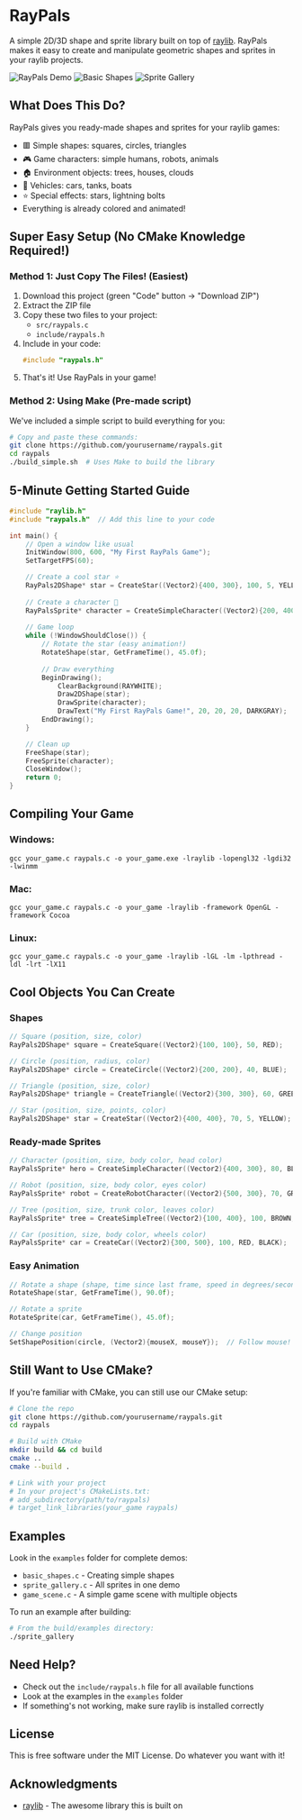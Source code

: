 # RayPals

A simple 2D/3D shape and sprite library built on top of [raylib](https://www.raylib.com/). RayPals makes it easy to create and manipulate geometric shapes and sprites in your raylib projects.

![RayPals Demo](examples/game_scene.gif)
![Basic Shapes](examples/basic_shapes.png)
![Sprite Gallery](examples/sprite_gallery.png)

## What Does This Do?

RayPals gives you ready-made shapes and sprites for your raylib games:
- 🟥 Simple shapes: squares, circles, triangles
- 🎮 Game characters: simple humans, robots, animals 
- 🏠 Environment objects: trees, houses, clouds
- 🚗 Vehicles: cars, tanks, boats
- ⭐ Special effects: stars, lightning bolts
- Everything is already colored and animated!

## Super Easy Setup (No CMake Knowledge Required!)

### Method 1: Just Copy The Files! (Easiest)

1. Download this project (green "Code" button → "Download ZIP")
2. Extract the ZIP file
3. Copy these two files to your project:
   - `src/raypals.c`
   - `include/raypals.h`
4. Include in your code:
   ```c
   #include "raypals.h"
   ```
5. That's it! Use RayPals in your game!

### Method 2: Using Make (Pre-made script)

We've included a simple script to build everything for you:

```bash
# Copy and paste these commands:
git clone https://github.com/yourusername/raypals.git
cd raypals
./build_simple.sh  # Uses Make to build the library
```

## 5-Minute Getting Started Guide

```c
#include "raylib.h"
#include "raypals.h"  // Add this line to your code

int main() {
    // Open a window like usual
    InitWindow(800, 600, "My First RayPals Game");
    SetTargetFPS(60);

    // Create a cool star ⭐
    RayPals2DShape* star = CreateStar((Vector2){400, 300}, 100, 5, YELLOW);
    
    // Create a character 🧍
    RayPalsSprite* character = CreateSimpleCharacter((Vector2){200, 400}, 80, BLUE, RED);
    
    // Game loop
    while (!WindowShouldClose()) {
        // Rotate the star (easy animation!)
        RotateShape(star, GetFrameTime(), 45.0f);
        
        // Draw everything
        BeginDrawing();
            ClearBackground(RAYWHITE);
            Draw2DShape(star);
            DrawSprite(character);
            DrawText("My First RayPals Game!", 20, 20, 20, DARKGRAY);
        EndDrawing();
    }

    // Clean up
    FreeShape(star);
    FreeSprite(character);
    CloseWindow();
    return 0;
}
```

## Compiling Your Game

### Windows:
```
gcc your_game.c raypals.c -o your_game.exe -lraylib -lopengl32 -lgdi32 -lwinmm
```

### Mac:
```
gcc your_game.c raypals.c -o your_game -lraylib -framework OpenGL -framework Cocoa
```

### Linux:
```
gcc your_game.c raypals.c -o your_game -lraylib -lGL -lm -lpthread -ldl -lrt -lX11
```

## Cool Objects You Can Create

### Shapes
```c
// Square (position, size, color)
RayPals2DShape* square = CreateSquare((Vector2){100, 100}, 50, RED);

// Circle (position, radius, color)
RayPals2DShape* circle = CreateCircle((Vector2){200, 200}, 40, BLUE);

// Triangle (position, size, color)
RayPals2DShape* triangle = CreateTriangle((Vector2){300, 300}, 60, GREEN);

// Star (position, size, points, color)
RayPals2DShape* star = CreateStar((Vector2){400, 400}, 70, 5, YELLOW);
```

### Ready-made Sprites
```c
// Character (position, size, body color, head color)
RayPalsSprite* hero = CreateSimpleCharacter((Vector2){400, 300}, 80, BLUE, BEIGE);

// Robot (position, size, body color, eyes color)
RayPalsSprite* robot = CreateRobotCharacter((Vector2){500, 300}, 70, GRAY, GREEN);

// Tree (position, size, trunk color, leaves color)
RayPalsSprite* tree = CreateSimpleTree((Vector2){100, 400}, 100, BROWN, DARKGREEN);

// Car (position, size, body color, wheels color)
RayPalsSprite* car = CreateCar((Vector2){300, 500}, 100, RED, BLACK);
```

### Easy Animation
```c
// Rotate a shape (shape, time since last frame, speed in degrees/second)
RotateShape(star, GetFrameTime(), 90.0f);

// Rotate a sprite
RotateSprite(car, GetFrameTime(), 45.0f);

// Change position
SetShapePosition(circle, (Vector2){mouseX, mouseY});  // Follow mouse!
```

## Still Want to Use CMake?

If you're familiar with CMake, you can still use our CMake setup:

```bash
# Clone the repo
git clone https://github.com/yourusername/raypals.git
cd raypals

# Build with CMake
mkdir build && cd build
cmake ..
cmake --build .

# Link with your project
# In your project's CMakeLists.txt:
# add_subdirectory(path/to/raypals)
# target_link_libraries(your_game raypals)
```

## Examples

Look in the `examples` folder for complete demos:
- `basic_shapes.c` - Creating simple shapes
- `sprite_gallery.c` - All sprites in one demo
- `game_scene.c` - A simple game scene with multiple objects

To run an example after building:
```bash
# From the build/examples directory:
./sprite_gallery
```

## Need Help?

- Check out the `include/raypals.h` file for all available functions
- Look at the examples in the `examples` folder 
- If something's not working, make sure raylib is installed correctly

## License

This is free software under the MIT License. Do whatever you want with it!

## Acknowledgments

- [raylib](https://www.raylib.com/) - The awesome library this is built on
